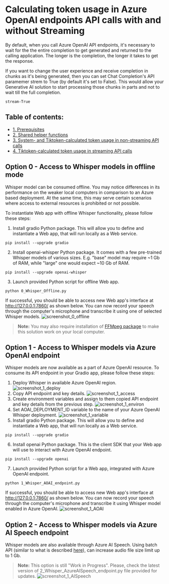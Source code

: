 # Calculating token usage in Azure OpenAI endpoints API calls with and without Streaming
By default, when you call Azure OpenAI API endpoints, it's necessary to wait for the the entire completion to get generated and returned to the calling application. The longer is the completion, the longer it takes to get the response.

If you want to change the user experience and receive completion in chunks as it's being generated, then you can set Chat Completion's API paramemer strem to True (by default it's set to False). This would allow your Generative AI solution to start processing those chunks in parts and not to wait till the full completion.
```
stream-True
```

## Table of contents:
- [1. Prerequisites](https://github.com/LazaUK/AOAI-Whisper-Gradio/blob/main#option-0---access-to-whisper-models-in-offline-mode)
- [2. Shared helper functions](https://github.com/LazaUK/AOAI-Whisper-Gradio/tree/main#option-1---access-to-whisper-models-via-azure-openai-endpoint)
- [3. System- and Tiktoken-calculated token usage in non-streaming API calls](https://github.com/LazaUK/AOAI-Whisper-Gradio/blob/main#option-2---access-to-whisper-models-via-azure-ai-speech-endpoint)
- [4. Tiktoken-calculated token usage in streaming API calls](https://github.com/LazaUK/AOAI-Whisper-Gradio/blob/main#option-2---access-to-whisper-models-via-azure-ai-speech-endpoint)

## Option 0 - Access to Whisper models in offline mode
Whisper model can be consumed offline. You may notice differences in its performance on the weaker local computers in comparison to an Azure based deployment. At the same time, this may serve certain scenarios where access to external resources is prohibited or not possible.

To instantiate Web app with offline Whisper functionality, please follow these steps:
1. Install gradio Python package. This will allow you to define and instantiate a Web app, that will run locally as a Web service.
```
pip install --upgrade gradio
```
2. Install openai-whisper Python package. It comes with a few pre-trained Whisper models of various sizes. E.g. "base" model may require ~1 Gb of RAM, while "large" one would expect ~10 Gb of RAM.
```
pip install --upgrade openai-whisper
```
3. Launch provided Python script for offline Web app.
```
python 0_Whisper_Offline.py
```
If successful, you should be able to access new Web app's interface at http://127.0.0.1:7860/ as shown below. You can now record your speech through the computer's microphone and transcribe it using one of selected Whisper models.
![screenshot_0_offline](images/demo_app_0.png)
> **Note:** You may also require installation of [FFMpeg package](https://ffmpeg.org/) to make this solution work on your local computer.

## Option 1 - Access to Whisper models via Azure OpenAI endpoint
Whisper models are now available as a part of Azure OpenAI resource. To consume its API endpoint in your Gradio app, please follow these steps:
1. Deploy Whisper in available Azure OpenAI region.
![screenshot_1_deploy](images/demo_app_1_deploy.png)
2. Copy API endpoint and key details.
![screenshot_1_access](images/demo_app_1_access.png)
3. Create environment variables and assign to them copied API endpoint and key details from the previous step.
![screenshot_1_environ](images/demo_app_1_environ.png)
4. Set AOAI_DEPLOYMENT_ID variable to the name of your Azure OpenAI Whisper deployment.
![screenshot_1_variable](images/demo_app_1_variable.png)
5. Install gradio Python package. This will allow you to define and instantiate a Web app, that will run locally as a Web service.
```
pip install --upgrade gradio
```
6. Install openai Python package. This is the client SDK that your Web app will use to interact with Azure OpenAI endpoint.
```
pip install --upgrade openai
```
7. Launch provided Python script for a Web app, integrated with Azure OpenAI endpoint.
```
python 1_Whisper_AOAI_endpoint.py
```
If successful, you should be able to access new Web app's interface at http://127.0.0.1:7860/ as shown below. You can now record your speech through the computer's microphone and transcribe it using Whisper model enabled in Azure OpenAI.
![screenshot_1_AOAI](images/demo_app_1.png)

## Option 2 - Access to Whisper models via Azure AI Speech endpoint
Whisper models are also available through Azure AI Speech. Using batch API (similar to what is described [here](https://github.com/Azure-Samples/cognitive-services-speech-sdk/tree/master/samples/batch/python/python-client)), can increase audio file size limit up to 1 Gb.

> **Note:** This option is still "Work in Progress". Please, check the latest version of 2_Whisper_AzureAISpeech_endpoint.py file provided for updates.
![screenshot_1_AISpeech](images/demo_app_2.png)

